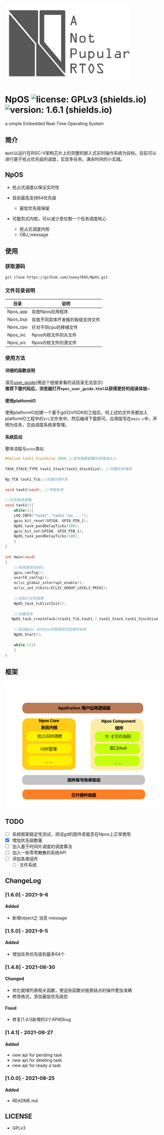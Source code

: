 <img src=".\readme_img\Npos图标.png" alt="Npos图标" style="zoom:75%;" />

# NpOS ![license: GPLv3 (shields.io)](https://img.shields.io/badge/license-GPLv3-brightgreen)![version: 1.6.1 (shields.io)](https://img.shields.io/badge/version-1.6.1-brightgreen)

a simple Embedded Real-Time Operating System

## 简介

`NpOS`以运行在RISC-V架构芯片上的完整的嵌入式实时操作系统为目标。目前可以进行基于抢占优先级的调度，实现多任务。课余时间的小实践。

## NpOS

* 抢占式调度以保证实时性

* 目前最高支持64优先级
  * 最低优先级保留
* 可裁剪式内核，可以减少至仅剩一个任务调度核心
  * 抢占式调度内核
  * OBJ_message

## 使用

### 获取源码

```shell
git clone https://github.com/Janey7695/NpOS.git
```

### 文件目录说明

| 目录     | 说明                             |
| -------- | -------------------------------- |
| Npos_app | 存放Npos应用程序                 |
| Npos_bsp | 存放不同具体开发板的板级支持文件 |
| Npos_cpu | 针对不同cpu的移植文件            |
| Npos_inc | Npos内核文件的头文件             |
| Npos_src | Npos内核文件的源文件             |

### 使用方法
#### 详细的函数说明
请见[user_guide](./npos_user_guide.md)(用这个链接查看的话目录无法显示)  
__推荐下载代码后，浏览器打开`npos_user_guide.html`以获得更好的阅读体验~__

#### 使用platformIO

使用platformIO创建一个基于gd32vfSDK的工程后，将上述的文件夹都加入platformIO工程中的`src`文件夹中。然后编译下载即可。应用层写在`main.c`中，声明为任务，交由调度系统来管理。

#### 系统启动

整体流程与`ucos`类似

```c
#define task1_StackSize 2048 //首先需要都要任务堆栈大小

TASK_STACK_TYPE task1_Stack[task1_StackSize]; //创建任务堆栈

Np_TCB task1_Tcb;//创建任务PCB

void task1(void); //声明任务

//任务具体逻辑
void task1(){
    while(1){
    LOG_INFO("task1","task1 run ...");
    gpio_bit_reset(GPIOA, GPIO_PIN_1);
    NpOS_task_pendDelayTicks(100);
    gpio_bit_set(GPIOA, GPIO_PIN_1);
    NpOS_task_pendDelayTicks(100);
    }
}

int main(void)
{	
    //系统底层初始化
    gpio_config();
    usart0_config();
    eclic_global_interrupt_enable();
    eclic_set_nlbits(ECLIC_GROUP_LEVEL3_PRIO1);
	
    //初始化任务链表
    NpOS_task_tcblistInit();    	
    
    //创建任务
   NpOS_task_createTask(&task1_Tcb,task1,7,task1_Stack,task1_StackSize,TASK_READY);
    
    //启动Npos 此时cpu的管理权交给操作系统
    NpOS_Start();

    while (1){
    }
}
```

## 框架

<img src=".\readme_img\Npos系统框架.png" alt="Npos系统框架" style="zoom:75%;" />

## TODO

- [ ] 系统框架稳定性测试，测试gd的固件库能否在Npos上正常使用
- [x] 增加优先级数量
- [ ] 加入基于时间片调度的调度算法
- [ ] 加入一些零零散散的系统API
- [ ] 添加各类组件
  - [ ] 文件系统

## ChangeLog

### [1.6.0] - 2021-9-6

#### Added
- 新增object之 消息 message

### [1.5.0] - 2021-9-5

#### Added
- 增加任务优先级到最多64个

### [1.4.6] - 2021-08-30

#### Changed
- 优化就绪列表相关函数，使这些函数对链表结点的操作更加准确
- 修改格式，添加最低优先级宏

#### Fixed
- 修复[1.4.1]新增的3个API的bug

### [1.4.1] - 2021-08-27

#### Added

- new api for pending task
- new api for deleting task
- new api for ready a task

### [1.0.0] - 2021-08-25

#### Added

- README.md



## LICENSE

* GPLv3

